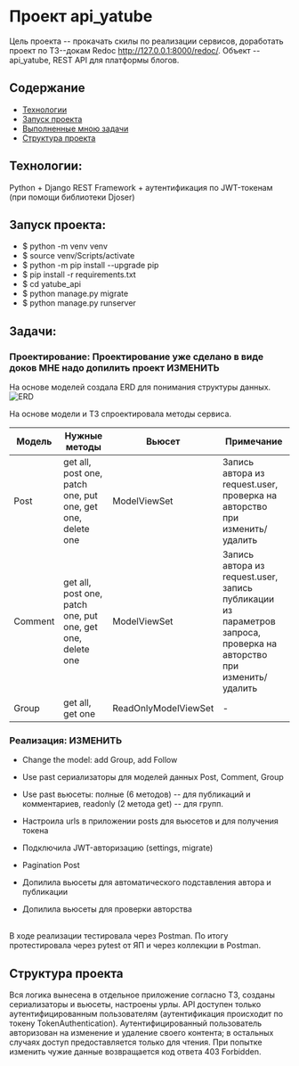 # Проект api_yatube
Цель проекта -- прокачать скилы по реализации сервисов, доработать проект по ТЗ--докам Redoc http://127.0.0.1:8000/redoc/.
Объект -- api_yatube, REST API для платформы блогов.  

## Содержание
- [Технологии](#технологии)
- [Запуск проекта](#запуск-проекта)
- [Выполненные мною задачи](#задачи)
- [Структура проекта](#структура-проекта)

## Технологии:
Python + Django REST Framework + аутентификация по JWT-токенам (при помощи библиотеки Djoser)


## Запуск проекта:
- $ python -m venv venv
- $ source venv/Scripts/activate
- $ python -m pip install --upgrade pip
- $ pip install -r requirements.txt
- $ cd yatube_api
- $ python manage.py migrate
- $ python manage.py runserver

## Задачи:
### Проектирование: Проектирование уже сделано в виде доков МНЕ надо допилить проект ИЗМЕНИТЬ
На основе моделей создала ERD для понимания структуры данных.
![ERD](https://github.com/belyashnikovatn/api_yatube/blob/master/ERD%20api%20yatube.png)
<p>
На основе модели и ТЗ спроектировала методы сервиса.</p> 

| Модель | Нужные методы | Вьюсет | Примечание |
| --- | --- | --- | --- |
| Post | get all, post one, patch one, put one, get one, delete one | ModelViewSet | Запись автора из request.user, проверка на авторство при изменить/удалить |
| Comment | get all, post one, patch one, put one, get one, delete one | ModelViewSet | Запись автора из request.user, запись публикации из параметров запроса, проверка на авторство при изменить/удалить |
| Group | get all, get one | ReadOnlyModelViewSet | - |

### Реализация: ИЗМЕНИТЬ
- Change the model: add Group, add Follow
- Use past сериализаторы для моделей данных Post, Comment, Group
- Use past вьюсеты: полные (6 методов) -- для публикаций и комментариев, readonly (2 метода get) -- для групп.
- Настроила urls в приложении posts для вьюсетов и для получения токена
- Подключила JWT-авторизацию (settings, migrate)
- Pagination Post


- Допилила вьюсеты для автоматического подставления автора и публикации
- Допилила вьюсеты для проверки авторства
<br>
В ходе реализации тестировала через Postman. По итогу протестировала через pytest от ЯП и через коллекции в Postman. 

## Структура проекта
Вся логика вынесена в отдельное приложение согласно ТЗ, созданы сериализаторы и вьюсеты, настроены урлы.
API доступен только аутентифицированным пользователям (аутентификация происходит по токену TokenAuthentication).
Аутентифицированный пользователь авторизован на изменение и удаление своего контента; в остальных случаях доступ предоставляется только для чтения. При попытке изменить чужие данные возвращается код ответа 403 Forbidden.